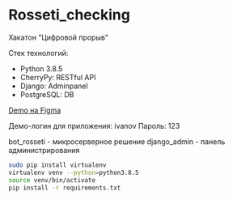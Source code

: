 # Rosseti_checking
Хакатон "Цифровой прорыв"

Стек технологий:
- Python 3.8.5
- CherryPy: RESTful API
- Django: Adminpanel
- PostgreSQL: DB

[Demo на Figma](https://clck.ru/RT3Zh)

Демо-логин для приложения: ivanov
Пароль: 123

bot_rosseti - микросерверное решение
django_admin - панель администрирования

```bash
sudo pip install virtualenv
virtualenv venv --python=python3.8.5
source venv/bin/activate
pip install -r requirements.txt
```
